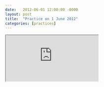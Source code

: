 ```yaml
---
date:   2012-06-01 12:00:00 -0000
layout: post
title:  "Practice on 1 June 2012"
categories: [practices]
---
```

<iframe src="https://www.youtube.com/embed/FOX7pcNqrjY?rel=0" allowfullscreen="allowfullscreen"></iframe>
